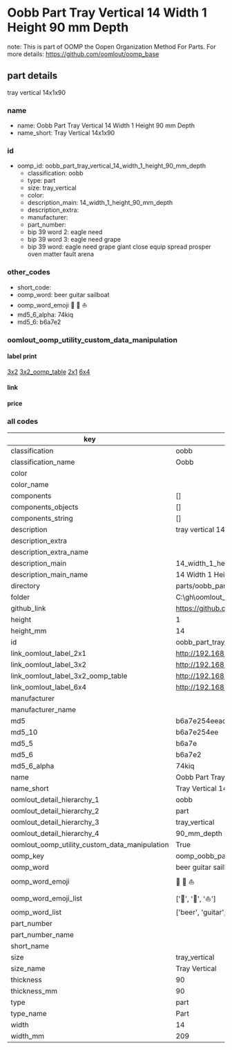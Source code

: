 # Oobb Part Tray Vertical 14 Width 1 Height 90 mm Depth  

note: This is part of OOMP the Oopen Organization Method For Parts. For more details: https://github.com/oomlout/oomp_base

##  part details
  



tray vertical 14x1x90



### name
* name: Oobb Part Tray Vertical 14 Width 1 Height 90 mm Depth
* name_short: Tray Vertical 14x1x90 
### id
* oomp_id: oobb_part_tray_vertical_14_width_1_height_90_mm_depth
  * classification: oobb
  * type: part
  * size: tray_vertical
  * color: 
  * description_main: 14_width_1_height_90_mm_depth
  * description_extra: 
  * manufacturer: 
  * part_number: 
  * bip 39 word 2: eagle need
  * bip 39 word 3: eagle need grape
  * bip 39 word: eagle need grape giant close equip spread prosper oven matter fault arena

### other_codes
* short_code: 
* oomp_word: beer guitar sailboat
* oomp_word_emoji :beer: :guitar: :sailboat:
* md5_6_alpha: 74kiq
* md5_6: b6a7e2






### oomlout_oomp_utility_custom_data_manipulation
#### label print
[3x2](http://192.168.1.245:1112/?label=oomp%2074kiq)
[3x2_oomp_table](http://192.168.1.108:1112/?label=oomp%2074kiq)
[2x1](http://192.168.1.242:1112/?label=oomp%2074kiq)
[6x4](http://192.168.1.55:1112/?label=oomp%2074kiq)    

#### link

                              

#### price







### all codes 
| key | value |  
| --- | --- |  
| classification | oobb |  
| classification_name | Oobb |  
| color |  |  
| color_name |  |  
| components | [] |  
| components_objects | [] |  
| components_string | [] |  
| description | tray vertical 14x1x90 |  
| description_extra |  |  
| description_extra_name |  |  
| description_main | 14_width_1_height_90_mm_depth |  
| description_main_name | 14 Width 1 Height 90 mm Depth |  
| directory | parts/oobb_part_tray_vertical_14_width_1_height_90_mm_depth |  
| folder | C:\gh\oomlout_oobb_version_4_generated_parts\parts\oobb_part_tray_vertical_14_width_1_height_90_mm_depth |  
| github_link | https://github.com/oomlout/oomlout_oomp_part_src/tree/main/parts/oobb_part_tray_vertical_14_width_1_height_90_mm_depth |  
| height | 1 |  
| height_mm | 14 |  
| id | oobb_part_tray_vertical_14_width_1_height_90_mm_depth |  
| link_oomlout_label_2x1 | http://192.168.1.242:1112/?label=oomp%2074kiq |  
| link_oomlout_label_3x2 | http://192.168.1.245:1112/?label=oomp%2074kiq |  
| link_oomlout_label_3x2_oomp_table | http://192.168.1.108:1112/?label=oomp%2074kiq |  
| link_oomlout_label_6x4 | http://192.168.1.55:1112/?label=oomp%2074kiq |  
| manufacturer |  |  
| manufacturer_name |  |  
| md5 | b6a7e254eeac9a613095d61acba4f228 |  
| md5_10 | b6a7e254ee |  
| md5_5 | b6a7e |  
| md5_6 | b6a7e2 |  
| md5_6_alpha | 74kiq |  
| name | Oobb Part Tray Vertical 14 Width 1 Height 90 mm Depth |  
| name_short | Tray Vertical 14x1x90  |  
| oomlout_detail_hierarchy_1 | oobb |  
| oomlout_detail_hierarchy_2 | part |  
| oomlout_detail_hierarchy_3 | tray_vertical |  
| oomlout_detail_hierarchy_4 | 90_mm_depth |  
| oomlout_oomp_utility_custom_data_manipulation | True |  
| oomp_key | oomp_oobb_part_tray_vertical_14_width_1_height_90_mm_depth |  
| oomp_word | beer guitar sailboat |  
| oomp_word_emoji | :beer: :guitar: :sailboat: |  
| oomp_word_emoji_list | [':beer:', ':guitar:', ':sailboat:'] |  
| oomp_word_list | ['beer', 'guitar', 'sailboat'] |  
| part_number |  |  
| part_number_name |  |  
| short_name |  |  
| size | tray_vertical |  
| size_name | Tray Vertical |  
| thickness | 90 |  
| thickness_mm | 90 |  
| type | part |  
| type_name | Part |  
| width | 14 |  
| width_mm | 209 |  
